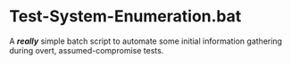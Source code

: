 # Test-System-Enumeration.bat

A ***really*** simple batch script to automate some initial information gathering during overt, assumed-compromise tests.
